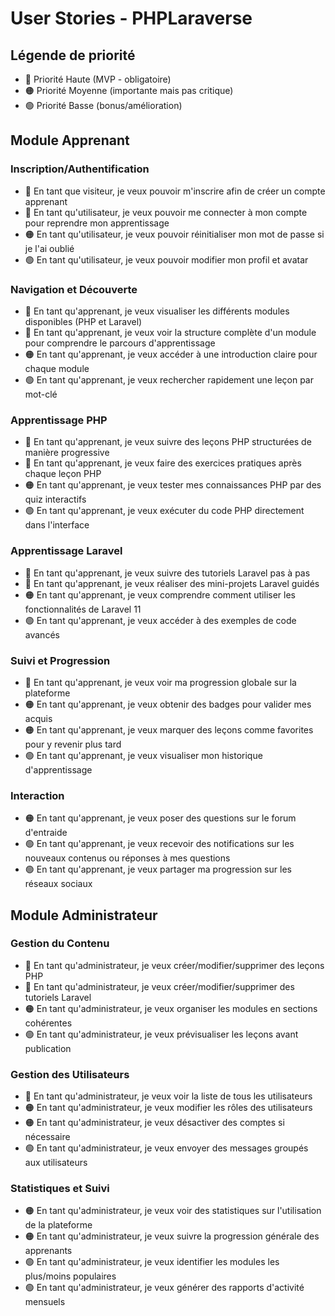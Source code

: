 # User Stories - PHPLaraverse

## Légende de priorité
- 🔴 Priorité Haute (MVP - obligatoire)
- 🟠 Priorité Moyenne (importante mais pas critique)
- 🟢 Priorité Basse (bonus/amélioration)

## Module Apprenant

### Inscription/Authentification
- 🔴 En tant que visiteur, je veux pouvoir m'inscrire afin de créer un compte apprenant
- 🔴 En tant qu'utilisateur, je veux pouvoir me connecter à mon compte pour reprendre mon apprentissage
- 🟠 En tant qu'utilisateur, je veux pouvoir réinitialiser mon mot de passe si je l'ai oublié
- 🟢 En tant qu'utilisateur, je veux pouvoir modifier mon profil et avatar

### Navigation et Découverte
- 🔴 En tant qu'apprenant, je veux visualiser les différents modules disponibles (PHP et Laravel)
- 🔴 En tant qu'apprenant, je veux voir la structure complète d'un module pour comprendre le parcours d'apprentissage
- 🟠 En tant qu'apprenant, je veux accéder à une introduction claire pour chaque module
- 🟢 En tant qu'apprenant, je veux rechercher rapidement une leçon par mot-clé

### Apprentissage PHP
- 🔴 En tant qu'apprenant, je veux suivre des leçons PHP structurées de manière progressive
- 🔴 En tant qu'apprenant, je veux faire des exercices pratiques après chaque leçon PHP
- 🟠 En tant qu'apprenant, je veux tester mes connaissances PHP par des quiz interactifs
- 🟢 En tant qu'apprenant, je veux exécuter du code PHP directement dans l'interface

### Apprentissage Laravel
- 🔴 En tant qu'apprenant, je veux suivre des tutoriels Laravel pas à pas
- 🔴 En tant qu'apprenant, je veux réaliser des mini-projets Laravel guidés
- 🟠 En tant qu'apprenant, je veux comprendre comment utiliser les fonctionnalités de Laravel 11
- 🟢 En tant qu'apprenant, je veux accéder à des exemples de code avancés

### Suivi et Progression
- 🔴 En tant qu'apprenant, je veux voir ma progression globale sur la plateforme
- 🟠 En tant qu'apprenant, je veux obtenir des badges pour valider mes acquis
- 🟠 En tant qu'apprenant, je veux marquer des leçons comme favorites pour y revenir plus tard
- 🟢 En tant qu'apprenant, je veux visualiser mon historique d'apprentissage

### Interaction
- 🟠 En tant qu'apprenant, je veux poser des questions sur le forum d'entraide
- 🟢 En tant qu'apprenant, je veux recevoir des notifications sur les nouveaux contenus ou réponses à mes questions
- 🟢 En tant qu'apprenant, je veux partager ma progression sur les réseaux sociaux

## Module Administrateur

### Gestion du Contenu
- 🔴 En tant qu'administrateur, je veux créer/modifier/supprimer des leçons PHP
- 🔴 En tant qu'administrateur, je veux créer/modifier/supprimer des tutoriels Laravel
- 🟠 En tant qu'administrateur, je veux organiser les modules en sections cohérentes
- 🟢 En tant qu'administrateur, je veux prévisualiser les leçons avant publication

### Gestion des Utilisateurs
- 🔴 En tant qu'administrateur, je veux voir la liste de tous les utilisateurs
- 🟠 En tant qu'administrateur, je veux modifier les rôles des utilisateurs
- 🟠 En tant qu'administrateur, je veux désactiver des comptes si nécessaire
- 🟢 En tant qu'administrateur, je veux envoyer des messages groupés aux utilisateurs

### Statistiques et Suivi
- 🟠 En tant qu'administrateur, je veux voir des statistiques sur l'utilisation de la plateforme
- 🟠 En tant qu'administrateur, je veux suivre la progression générale des apprenants
- 🟢 En tant qu'administrateur, je veux identifier les modules les plus/moins populaires
- 🟢 En tant qu'administrateur, je veux générer des rapports d'activité mensuels
